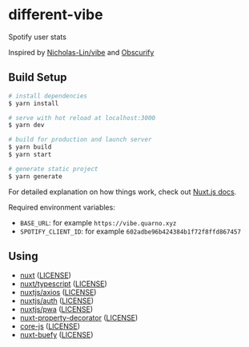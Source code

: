 # different-vibe

Spotify user stats

Inspired by [Nicholas-Lin/vibe](https://github.com/Nicholas-Lin/vibe) and [Obscurify](https://github.com/alexolivero/Obscurify)

## Build Setup

```bash
# install dependencies
$ yarn install

# serve with hot reload at localhost:3000
$ yarn dev

# build for production and launch server
$ yarn build
$ yarn start

# generate static project
$ yarn generate
```

For detailed explanation on how things work, check out [Nuxt.js docs](https://nuxtjs.org).

Required environment variables:

* `BASE_URL`: for example `https://vibe.quarno.xyz`
* `SPOTIFY_CLIENT_ID`: for example `602adbe96b424384b1f72f8ffd867457`

## Using

* [nuxt](https://github.com/nuxt/nuxt.js) ([LICENSE](https://raw.githubusercontent.com/nuxt/nuxt.js/dev/LICENSE))
* [nuxt/typescript](https://github.com/nuxt/typescript) ([LICENSE](https://raw.githubusercontent.com/nuxt/typescript/master/LICENSE))
* [nuxtjs/axios](https://github.com/nuxt-community/axios-module) ([LICENSE](https://raw.githubusercontent.com/nuxt-community/axios-module/master/LICENSE))
* [nuxtjs/auth](https://github.com/nuxt-community/auth-module) ([LICENSE](https://raw.githubusercontent.com/nuxt-community/auth-module/dev/LICENSE))
* [nuxtjs/pwa](https://github.com/nuxt-community/pwa-module) ([LICENSE](https://raw.githubusercontent.com/nuxt-community/pwa-module/master/LICENSE))
* [nuxt-property-decorator](https://github.com/nuxt-community/nuxt-property-decorator) ([LICENSE](https://raw.githubusercontent.com/nuxt-community/nuxt-property-decorator/master/LICENSE))
* [core-js](https://github.com/zloirock/core-js) ([LICENSE](https://raw.githubusercontent.com/zloirock/core-js/master/LICENSE))
* [nuxt-buefy](https://github.com/buefy/nuxt-buefy) ([LICENSE](https://raw.githubusercontent.com/buefy/nuxt-buefy/master/LICENSE))
